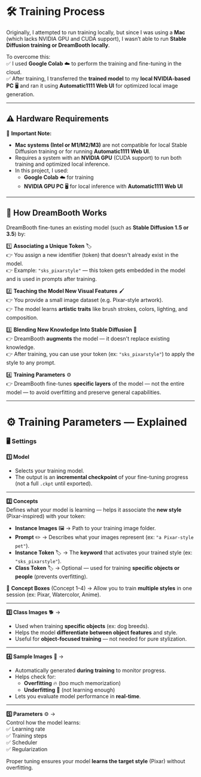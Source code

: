 # 🛠️ Training Process

Originally, I attempted to run training locally, but since I was using a **Mac** (which lacks NVIDIA GPU and CUDA support), I wasn’t able to run **Stable Diffusion training or DreamBooth locally**.  

To overcome this:  
✅ I used **Google Colab** ☁️ to perform the training and fine-tuning in the cloud.  
✅ After training, I transferred the **trained model** to my **local NVIDIA-based PC** 🖥️ and ran it using **Automatic1111 Web UI** for optimized local image generation.

---

## ⚠️ Hardware Requirements

🚫 **Important Note:**  
- **Mac systems (Intel or M1/M2/M3)** are not compatible for local Stable Diffusion training or for running **Automatic1111 Web UI**.  
- Requires a system with an **NVIDIA GPU** (CUDA support) to run both training and optimized local inference.  
- In this project, I used:  
  - **Google Colab** ☁️ for training  
  - **NVIDIA GPU PC** 🖥️ for local inference with **Automatic1111 Web UI**

---

## 🚀 How DreamBooth Works

DreamBooth fine-tunes an existing model (such as **Stable Diffusion 1.5 or 3.5**) by:

1️⃣ **Associating a Unique Token** 🏷️  
👉 You assign a new identifier (token) that doesn't already exist in the model.  
👉 Example: `"sks_pixarstyle"` — this token gets embedded in the model and is used in prompts after training.  

2️⃣ **Teaching the Model New Visual Features** 🖌️  
👉 You provide a small image dataset (e.g. Pixar-style artwork).  
👉 The model learns **artistic traits** like brush strokes, colors, lighting, and composition.  

3️⃣ **Blending New Knowledge Into Stable Diffusion** 🔄  
👉 DreamBooth **augments** the model — it doesn't replace existing knowledge.  
👉 After training, you can use your token (ex: `"sks_pixarstyle"`) to apply the style to any prompt.

4️⃣ **Training Parameters** ⚙️  
👉 DreamBooth fine-tunes **specific layers** of the model — not the entire model — to avoid overfitting and preserve general capabilities.

---

# ⚙️ Training Parameters — Explained

### 🖥️ Settings

**1️⃣ Model**  
- Selects your training model.  
- The output is an **incremental checkpoint** of your fine-tuning progress (not a full `.ckpt` until exported).  

---

**2️⃣ Concepts**  
Defines what your model is learning — helps it associate the **new style** (Pixar-inspired) with your token:

- **Instance Images** 🖼️ → Path to your training image folder.  
- **Prompt** ✏️ → Describes what your images represent (ex: `"a Pixar-style pet"`).  
- **Instance Token** 🏷️ → The **keyword** that activates your trained style (ex: `"sks_pixarstyle"`).  
- **Class Token** 🏷️ → Optional — used for training **specific objects or people** (prevents overfitting).  

🚨 **Concept Boxes** (Concept 1–4) → Allow you to train **multiple styles** in one session (ex: Pixar, Watercolor, Anime).  

---

**3️⃣ Class Images** 🐕 →  
- Used when training **specific objects** (ex: dog breeds).  
- Helps the model **differentiate between object features** and style.  
- Useful for **object-focused training** — not needed for pure stylization.

---

**4️⃣ Sample Images** 🧪 →  
- Automatically generated **during training** to monitor progress.  
- Helps check for:  
    - **Overfitting** 🔥 (too much memorization)  
    - **Underfitting** 🧊 (not learning enough)  
- Lets you evaluate model performance in **real-time**.

---

**5️⃣ Parameters** ⚙️ →  
Control how the model learns:  
✅ Learning rate  
✅ Training steps  
✅ Scheduler  
✅ Regularization  

Proper tuning ensures your model **learns the target style** (Pixar) without overfitting.